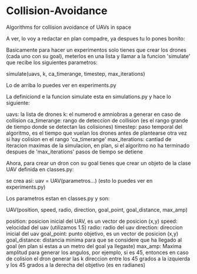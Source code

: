 # Collision-Avoidance
Algorithms for collision avoidance of UAVs in space


A ver, lo voy a redactar en plan compadre, ya despues tu lo pones bonito:

Basicamente para hacer un experimentos solo tienes que crear los drones (cada uno con su goal), meterlos en una lista y llamar a la funcion 'simulate' que recibe los siguientes parametros:

simulate(uavs, k, ca_timerange, timestep, max_iterations)

Lo de arriba lo puedes ver en experiments.py

La definiciond e la funcion simulate esta en simulations.py y hace lo siguiente:

uavs: la lista de drones
k: el numerod e amniobras a generar en caso de collision
ca_timerange: rango de deteccion de collision (es el rango grande de tiempo donde se detectan las colisiones)
timestep: paso temporal del algoritmo, es el tiempo que vuelan los drones antes de plantearse otra vez si hay colision en el rango 'ca_timerange'
max_iterations: cantiad de iteracion maximas de la simulacion, en plan, si el algoritmo no ha terminado despues de 'max_iterations'  pasos de tiempo se detiene

Ahora, para crear un dron con su goal tienes que crear un objeto de la clase UAV definida en classes.py:

se crea asi: 
uav = UAV(parametros...) (esto lo puedes ver en experiments.py)

Los parametros estan en classes.py y son:

UAV(position, speed, radio, direction, goal_point, goal_distance, max_amp)

position: posicion inicial del UAV, es un vector de posicion (x,y)
speed: velocidad del uav (utilizamos 1.5)
radio: radio del uav
direction: direccion inicial del uav
goal_point: punto objetivo, es un vector de posicion (x,y)
goal_distance: distancia minima para que se considere que ha llegado al goal (en plan si estas a un metro del goal ya llegaste)
max_amp: Maxima amplitud para generar los angulos, por ejemplo, si es 45, entonces en caso de colision el dron generar las k direccion entre los 45 grados a la izquierda y los 45 grados a la derecha del objetivo (es en radianes)

